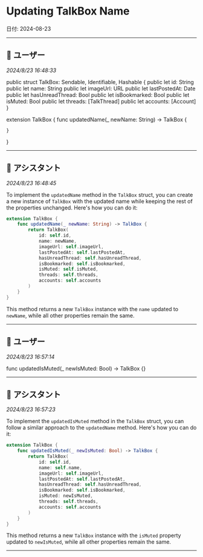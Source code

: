 # Updating TalkBox Name

日付: 2024-08-23

---

## 👤 ユーザー
*2024/8/23 16:48:33*

public struct TalkBox: Sendable, Identifiable, Hashable {
    public let id: String
    public let name: String
    public let imageUrl: URL
    public let lastPostedAt: Date
    public let hasUnreadThread: Bool
    public let isBookmarked: Bool
    public let isMuted: Bool
    public let threads: \[TalkThread\]
    public let accounts: \[Account\]
}

extension TalkBox {
    func updatedName(\_ newName: String) -&gt; TalkBox {
        
    }
}

---

## 🤖 アシスタント
*2024/8/23 16:48:45*

To implement the `updatedName` method in the `TalkBox` struct, you can create a new instance of `TalkBox` with the updated name while keeping the rest of the properties unchanged. Here's how you can do it:

```swift
extension TalkBox {
    func updatedName(_ newName: String) -> TalkBox {
        return TalkBox(
            id: self.id,
            name: newName,
            imageUrl: self.imageUrl,
            lastPostedAt: self.lastPostedAt,
            hasUnreadThread: self.hasUnreadThread,
            isBookmarked: self.isBookmarked,
            isMuted: self.isMuted,
            threads: self.threads,
            accounts: self.accounts
        )
    }
}
```

This method returns a new `TalkBox` instance with the `name` updated to `newName`, while all other properties remain the same.

---

## 👤 ユーザー
*2024/8/23 16:57:14*

func updatedIsMuted(\_ newIsMuted: Bool) -&gt; TalkBox {}

---

## 🤖 アシスタント
*2024/8/23 16:57:23*

To implement the `updatedIsMuted` method in the `TalkBox` struct, you can follow a similar approach to the `updatedName` method. Here's how you can do it:

```swift
extension TalkBox {
    func updatedIsMuted(_ newIsMuted: Bool) -> TalkBox {
        return TalkBox(
            id: self.id,
            name: self.name,
            imageUrl: self.imageUrl,
            lastPostedAt: self.lastPostedAt,
            hasUnreadThread: self.hasUnreadThread,
            isBookmarked: self.isBookmarked,
            isMuted: newIsMuted,
            threads: self.threads,
            accounts: self.accounts
        )
    }
}
```

This method returns a new `TalkBox` instance with the `isMuted` property updated to `newIsMuted`, while all other properties remain the same.

---
